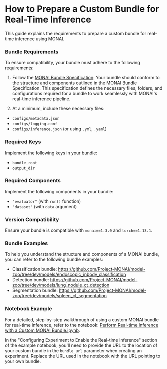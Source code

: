 # How to Prepare a Custom Bundle for Real-Time Inference

This guide explains the requirements to prepare a custom bundle for real-time inference using MONAI.

### Bundle Requirements

To ensure compatibility, your bundle must adhere to the following requirements:

1. Follow the [MONAI Bundle Specification](https://docs.monai.io/en/latest/mb_specification.html): Your bundle should conform to the structure and components outlined in the MONAI Bundle Specification. This specification defines the necessary files, folders, and configurations required for a bundle to work seamlessly with MONAI's real-time inference pipeline.

2. At a minimum, include these necessary files:

- `configs/metadata.json`
- `configs/logging.conf`
- `configs/inference.json` (or using `.yml`, `.yaml`)

### Required Keys

Implement the following keys in your bundle:

- `bundle_root`
- `output_dir`

### Required Components

Implement the following components in your bundle:

- `"evaluator"` (with `run()` function)
- `"dataset"` (with `data` argument)

### Version Compatibility

Ensure your bundle is compatible with `monai==1.3.0` and `torch==1.13.1`.

### Bundle Examples

To help you understand the structure and components of a MONAI bundle, you can refer to the following bundle examples:

- Classification bundle: https://github.com/Project-MONAI/model-zoo/tree/dev/models/endoscopic_inbody_classification
- Detection bundle: https://github.com/Project-MONAI/model-zoo/tree/dev/models/lung_nodule_ct_detection
- Segmentation bundle: https://github.com/Project-MONAI/model-zoo/tree/dev/models/spleen_ct_segmentation

### Notebook Example

For a detailed, step-by-step walkthrough of using a custom MONAI bundle for real-time inference, refer to the notebook:
[Perform Real-time Inference with a Custom MONAI Bundle.ipynb](../../notebooks/Perform%20Real-time%20Inference%20with%20a%20Custom%20MONAI%20Bundle.ipynb).

In the "Configuring Experiment to Enable the Real-time Inference" section of the example notebook, you'll need to provide the URL to the location of your custom bundle in the `bundle_url` parameter when creating an experiment. Replace the URL used in the notebook with the URL pointing to your own bundle.
